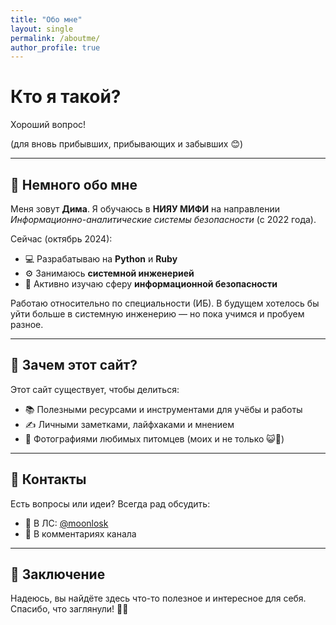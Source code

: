 ```yaml
---
title: "Обо мне"
layout: single
permalink: /aboutme/
author_profile: true
---
```


# Кто я такой?
Хороший вопрос!

(для вновь прибывших, прибывающих и забывших 😊)

---

## 👋 Немного обо мне
Меня зовут **Дима**.
Я обучаюсь в **НИЯУ МИФИ** на направлении *Информационно-аналитические системы безопасности* (с 2022 года).

Сейчас (октябрь 2024):
- 💻 Разрабатываю на **Python** и **Ruby**
- ⚙️ Занимаюсь **системной инженерией**
- 🔐 Активно изучаю сферу **информационной безопасности**

Работаю относительно по специальности (ИБ). В будущем хотелось бы уйти больше в системную инженерию — но пока учимся и пробуем разное.

---

## 🎯 Зачем этот сайт?
Этот сайт существует, чтобы делиться:
- 📚 Полезными ресурсами и инструментами для учёбы и работы
- ✍️ Личными заметками, лайфхаками и мнением
- 🐾 Фотографиями любимых питомцев (моих и не только 😺🐶)

---

## 🤝 Контакты
Есть вопросы или идеи? Всегда рад обсудить:
- 💬 В ЛС: [@moonlosk](https://t.me/moonlosk)
- 💭 В комментариях канала

---

## 🙌 Заключение
Надеюсь, вы найдёте здесь что-то полезное и интересное для себя.
Спасибо, что заглянули! 🌙✨
